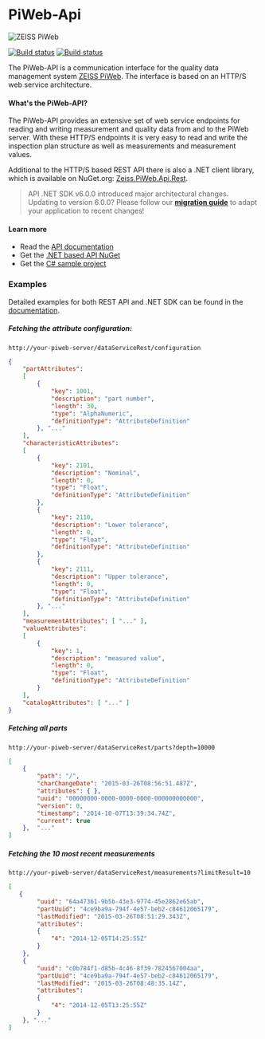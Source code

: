 PiWeb-Api
=========

![ZEISS PiWeb](https://github.com/ZEISS-PiWeb/PiWeb-Api/blob/master/Logo.png)

[![Build status](https://ci.appveyor.com/api/projects/status/q48run5x0ge40h9p/branch/master?svg=true&passingText=master%20-%20OK&pendingText=master%20-%20PENDING&failingText=master%20-%20FAILED)](https://ci.appveyor.com/project/czjlorenz/piweb-api/branch/master)
[![Build status](https://ci.appveyor.com/api/projects/status/q48run5x0ge40h9p/branch/develop?svg=true&passingText=develop%20-%20OK&pendingText=develop%20-%20PENDING&failingText=develop%20-%20FAILED)](https://ci.appveyor.com/project/czjlorenz/piweb-api/branch/develop)

The PiWeb-API is a communication interface for the quality data management system [ZEISS PiWeb](http://www.zeiss.com/industrial-metrology/en_de/products/software/piweb.html). The interface is based on an HTTP/S web service architecture.

#### What's the PiWeb-API?

The PiWeb-API provides an extensive set of web service endpoints for reading and writing measurement and quality data from and to the PiWeb server. With these HTTP/S endpoints it is very easy to read and write the inspection plan structure as well as measurements and measurement values.

Additional to the HTTP/S based REST API there is also a .NET client library, which is available on NuGet.org: [Zeiss.PiWeb.Api.Rest](https://www.nuget.org/packages/Zeiss.PiWeb.Api.Rest/).
>API .NET SDK v6.0.0 introduced major architectural changes. Updating to version 6.0.0? Please follow our **[migration guide](http://zeiss-piweb.github.io/PiWeb-Api/sdk/v6.0/#migration)** to adapt your application to recent changes!

#### Learn more

* Read the [API documentation](http://zeiss-piweb.github.io/PiWeb-Api)
* Get the [.NET based API NuGet](https://www.nuget.org/packages/Zeiss.PiWeb.Api.Rest/)
* Get the [C# sample project](https://github.com/ZEISS-PiWeb/PiWeb-Training)


### Examples

Detailed examples for both REST API and .NET SDK can be found in the [documentation](https://zeiss-piweb.github.io/PiWeb-Api).

##### Fetching the attribute configuration:

```http
http://your-piweb-server/dataServiceRest/configuration
```

```json
{
    "partAttributes":
    [
        {
            "key": 1001,
            "description": "part number",
            "length": 30,
            "type": "AlphaNumeric",
            "definitionType": "AttributeDefinition"
        }, "..."
    ],
    "characteristicAttributes":
    [
        {
            "key": 2101,
            "description": "Nominal",
            "length": 0,
            "type": "Float",
            "definitionType": "AttributeDefinition"
        },
        {
            "key": 2110,
            "description": "Lower tolerance",
            "length": 0,
            "type": "Float",
            "definitionType": "AttributeDefinition"
        },
        {
            "key": 2111,
            "description": "Upper tolerance",
            "length": 0,
            "type": "Float",
            "definitionType": "AttributeDefinition"
        }, "..."
    ],
    "measurementAttributes": [ "..." ],
    "valueAttributes":
    [
        {
            "key": 1,
            "description": "measured value",
            "length": 0,
            "type": "Float",
            "definitionType": "AttributeDefinition"
        }
    ],
    "catalogAttributes": [ "..." ]
}
```

##### Fetching all parts

```http
http://your-piweb-server/dataServiceRest/parts?depth=10000
```

```json
[
    {
        "path": "/",
        "charChangeDate": "2015-03-26T08:56:51.487Z",
        "attributes": { },
        "uuid": "00000000-0000-0000-0000-000000000000",
        "version": 0,
        "timestamp": "2014-10-07T13:39:34.74Z",
        "current": true
    },  "..."
]
```

##### Fetching the 10 most recent measurements

```http
http://your-piweb-server/dataServiceRest/measurements?limitResult=10
```

```json
[
   {
        "uuid": "64a47361-9b5b-43e3-9774-45e2862e65ab",
        "partUuid": "4ce9ba9a-794f-4e57-beb2-c84612065179",
        "lastModified": "2015-03-26T08:51:29.343Z",
        "attributes":
        {
            "4": "2014-12-05T14:25:55Z"
        }
    },
    {
        "uuid": "c0b784f1-d85b-4c46-8f39-7824567004aa",
        "partUuid": "4ce9ba9a-794f-4e57-beb2-c84612065179",
        "lastModified": "2015-03-26T08:48:35.14Z",
        "attributes":
        {
            "4": "2014-12-05T13:25:55Z"
        }
    }, "..."
]
```

